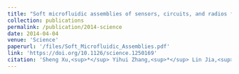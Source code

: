```yaml
---
title: "Soft microfluidic assemblies of sensors, circuits, and radios for the skin"
collection: publications
permalink: /publication/2014-science
date: 2014-04-04
venue: 'Science'
paperurl: '/files/Soft_Microfluidic_Assemblies.pdf'
link: 'https://doi.org/10.1126/science.1250169'
citation: 'Sheng Xu,<sup>*</sup> Yihui Zhang,<sup>*</sup> Lin Jia,<sup>*</sup> Kyle E. Mathewson,<sup>*</sup> Kyung-In Jang, Jeonghyun Kim, Haoran Fu, Xian Huang, Pranav Chava, Renhan Wang, Sanat Bhole, Lizhe Wang, Yoon Joo Na, Yue Guan, <b>Matthew Flavin</b>, Zheshen Han, Yonggang Huang, John A. Rogers. &quot;Soft microfluidic assemblies of sensors, circuits, and radios for the skin.&quot; in <i>Science</i>, vol. 344, no. 6179, pp. 70-74, Apr. 2014.'
---
```

